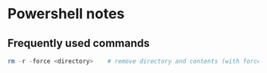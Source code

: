 ﻿# Powershell notes

## Frequently used commands

```powershell
rm -r -force <directory>    # remove directory and contents (with force)
```

